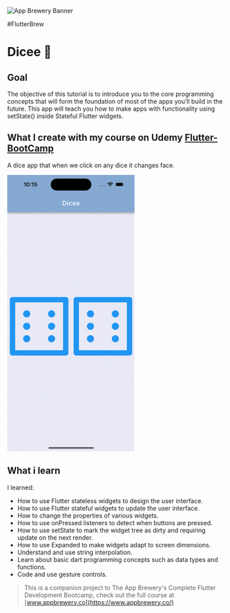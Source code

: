 ![App Brewery Banner](https://github.com/Cfcool100/Images-Flutter-BootCamp/blob/211d17fff88a1f775814764ccfc0e42d6d5482c8/AppBreweryBanner.png)

#FlutterBrew

# Dicee 🎲

## Goal

The objective of this tutorial is to introduce you to the core programming concepts that will form the foundation of most of the apps you’ll build in the future. This app will teach you how to make apps with functionality using setState() inside Stateful Flutter widgets.


## What I create with my course on Udemy [Flutter-BootCamp](https://www.udemy.com/course/flutter-bootcamp-with-dart/)

A dice app that when we click on any dice it changes face.

![Finished App](https://github.com/Cfcool100/Images-Flutter-BootCamp/blob/master/Dicee-bootCamp-Challenge.gif?raw=true)

## What i learn

I learned:
- How to use Flutter stateless widgets to design the user interface.
- How to use Flutter stateful widgets to update the user interface.
- How to change the properties of various widgets.
- How to use onPressed listeners to detect when buttons are pressed.
- How to use setState to mark the widget tree as dirty and requiring update on the next render.
- How to use Expanded to make widgets adapt to screen dimensions.
- Understand and use string interpolation.
- Learn about basic dart programming concepts such as data types and functions.
- Code and use gesture controls.

>This is a companion project to The App Brewery's Complete Flutter Development Bootcamp, check out the full course at [www.appbrewery.co](https://www.appbrewery.co/)
